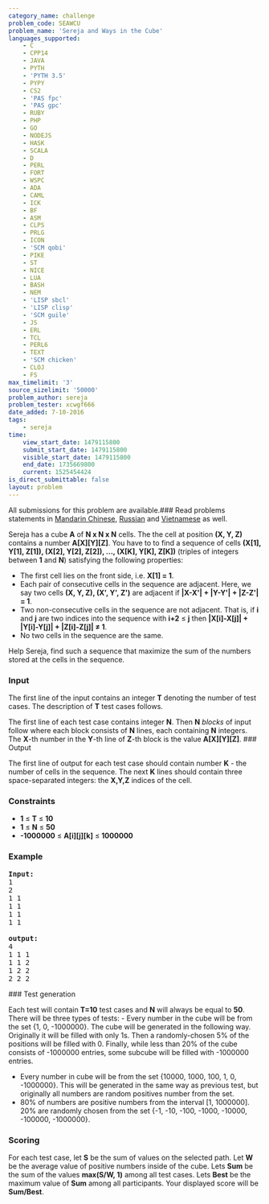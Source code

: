 ```yaml
---
category_name: challenge
problem_code: SEAWCU
problem_name: 'Sereja and Ways in the Cube'
languages_supported:
    - C
    - CPP14
    - JAVA
    - PYTH
    - 'PYTH 3.5'
    - PYPY
    - CS2
    - 'PAS fpc'
    - 'PAS gpc'
    - RUBY
    - PHP
    - GO
    - NODEJS
    - HASK
    - SCALA
    - D
    - PERL
    - FORT
    - WSPC
    - ADA
    - CAML
    - ICK
    - BF
    - ASM
    - CLPS
    - PRLG
    - ICON
    - 'SCM qobi'
    - PIKE
    - ST
    - NICE
    - LUA
    - BASH
    - NEM
    - 'LISP sbcl'
    - 'LISP clisp'
    - 'SCM guile'
    - JS
    - ERL
    - TCL
    - PERL6
    - TEXT
    - 'SCM chicken'
    - CLOJ
    - FS
max_timelimit: '3'
source_sizelimit: '50000'
problem_author: sereja
problem_tester: xcwgf666
date_added: 7-10-2016
tags:
    - sereja
time:
    view_start_date: 1479115800
    submit_start_date: 1479115800
    visible_start_date: 1479115800
    end_date: 1735669800
    current: 1525454424
is_direct_submittable: false
layout: problem
---
```

All submissions for this problem are available.###  Read problems statements in [Mandarin Chinese](http://www.codechef.com/download/translated/NOV16/mandarin/SEAWCU.pdf), [Russian](http://www.codechef.com/download/translated/NOV16/russian/SEAWCU.pdf) and [Vietnamese](http://www.codechef.com/download/translated/NOV16/vietnamese/SEAWCU.pdf) as well.

Sereja has a cube **A** of **N x N x N** cells. The the cell at position **(X, Y, Z)** contains a number **A\[X\]\[Y\]\[Z\]**. You have to to find a sequence of cells **(X\[1\], Y\[1\], Z\[1\]), (X\[2\], Y\[2\], Z\[2\]), ..., (X\[K\], Y\[K\], Z\[K\])** (triples of integers between **1** and **N**) satisfying the following properties:

- The first cell lies on the front side, i.e. **X\[1\] = 1**.
- Each pair of consecutive cells in the sequence are adjacent. Here, we say two cells **(X, Y, Z), (X', Y', Z')** are adjacent if **|X-X'| + |Y-Y'| + |Z-Z'| = 1**.
- Two non-consecutive cells in the sequence are not adjacent. That is, if **i** and **j** are two indices into the sequence with **i+2** ≤ **j** then **|X\[i\]-X\[j\]| + |Y\[i\]-Y\[j\]| + |Z\[i\]-Z\[j\]| ≠ 1**.
- No two cells in the sequence are the same.

Help Sereja, find such a sequence that maximize the sum of the numbers stored at the cells in the sequence.

### Input

The first line of the input contains an integer **T** denoting the number of test cases. The description of **T** test cases follows.

The first line of each test case contains integer **N**. Then **N** _blocks_ of input follow where each block consists of **N** lines, each containing **N** integers. The **X**-th number in the **Y**-th line of **Z**-th block is the value **A\[X\]\[Y\]\[Z\]**. ### Output

The first line of output for each test case should contain number **K** - the number of cells in the sequence. The next **K** lines should contain three space-separated integers: the **X,Y,Z** indices of the cell.

### Constraints

- **1** ≤ **T** ≤ **10**
- **1** ≤ **N** ≤ **50**
- **-1000000** ≤ **A\[i\]\[j\]\[k\]** ≤ **1000000**

### Example

<pre><b>Input:</b>
1
2
1 1
1 1
1 1
1 1

<b>output:</b>
4
1 1 1
1 1 2
1 2 2
2 2 2
</pre>### Test generation

Each test will contain **T=10** test cases and **N** will always be equal to **50**. There will be  three types of tests: - Every number in the cube will be from the set {1, 0, -1000000}. The cube will be generated in the following way. Originally it will be filled with only 1s. Then a randomly-chosen 5% of the positions will be filled with 0. Finally, while less than 20% of the cube consists of -1000000 entries, some subcube will be filled with -1000000 entries.
- Every number in cube will be from the set {10000, 1000, 100, 1, 0, -1000000}. This will be generated in the same way as previous test, but originally all numbers are random positives number from the set.
- 80% of numbers are positive numbers from the interval \[1, 1000000\]. 20% are randomly chosen from the set {-1, -10, -100, -1000, -10000, -100000, -1000000}.

### Scoring

For each test case, let **S** be the sum of values on the selected path. Let **W** be the average value of positive numbers inside of the cube. Lets **Sum** be the sum of the values **max(S/W, 1)** among all test cases. Lets **Best** be the maximum value of **Sum** among all participants. Your displayed score will be **Sum/Best**.
